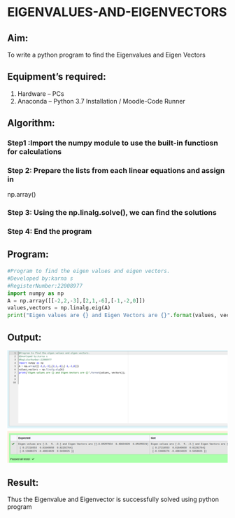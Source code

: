 # EIGENVALUES-AND-EIGENVECTORS
## Aim:
To write a python program to find the Eigenvalues and Eigen Vectors
## Equipment’s required:
1. 	Hardware – PCs
2. 	Anaconda – Python 3.7 Installation / Moodle-Code Runner
## Algorithm:
### Step1 :Import the numpy module to use the built-in functiosn for calculations
### Step 2: Prepare the lists from each linear equations and assign in
np.array()
### Step 3: Using the np.linalg.solve(), we can find the solutions
### Step 4: End the program

## Program:
```python
#Program to find the eigen values and eigen vectors.
#Developed by:karna s 
#RegisterNumber:22008977
import numpy as np
A = np.array([[-2,2,-3],[2,1,-6],[-1,-2,0]]) 
values,vectors = np.linalg.eig(A)
print("Eigen values are {} and Eigen Vectors are {}".format(values, vectors));

```

## Output:
![python](value.png)
## Result:
Thus the Eigenvalue and Eigenvector is successfully solved using python program
